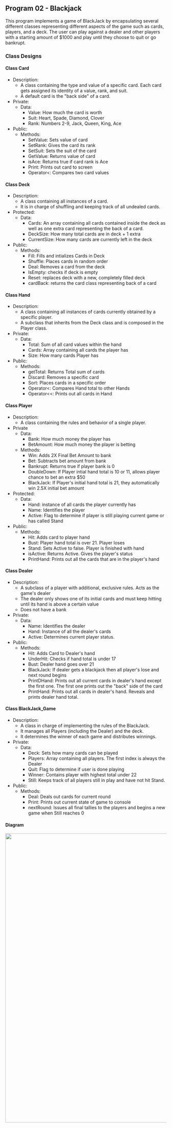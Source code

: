 ## Program 02 - Blackjack
This program implements a game of BlackJack by encapsulating several different classes representing different aspects of the game such as cards, players, and 
a deck. The user can play against a dealer and other players with a starting amount of $1000 and play until they choose to quit or go bankrupt.

### Class Designs

#### Class Card
  - Description:
    - A class containing the type and value of a specific card. Each card gets assigned its identity of a value, rank, and suit. 
    - A default card is the "back side" of a card.
- Private:
   - Data: 
     - Value: How much the card is worth
     - Suit:  Heart, Spade, Diamond, Clover
     - Rank:  Numbers 2-9, Jack, Queen, King, Ace
- Public:
  - Methods:
     - SetValue:  Sets value of card
     - SetRank:   Gives the card its rank
     - SetSuit:   Sets the suit of the card
     - GetValue:  Returns value of card
     - isAce:     Returns true if card rank is Ace
     - Print:     Prints out card to screen
     - Operator<: Compares two card values
#### Class Deck
  - Description:
    - A class containing all instances of a card. 
    - It is in charge of shuffling and keeping track of all undealed cards.
  - Protected:
    - Data:
      - Cards:       An array containing all cards contained inside the deck as well as one extra card representing the back of a card.
      - DeckSize:    How many total cards are in deck + 1 extra
      - CurrentSize: How many cards are currently left in the deck
  - Public:
    - Methods:
      - Fill: Fills and intializes Cards in Deck
      - Shuffle: Places cards in random order
      - Deal:  Removes a card from the deck
      - IsEmpty: checks if deck is empty
      - Reset:  replaces deck with a new, completely filled	deck
      - cardBack: returns the card class representing back of a card
#### Class Hand
  - Description:
    - A class containing all instances of cards currently obtained by a specific player.
    - A subclass that inherits from the Deck class and is composed in the Player class.
  - Private:
    - Data:
      - Total: Sum of all card values within the hand
      - Cards: Array containing all cards the player has
      - Size: How many cards Player has
  - Public:
    - Methods:
      - getTotal: Returns Total sum of cards
      - Discard:  Removes a specific card
      - Sort:  Places cards in a specific order
      - Operator<: Compares Hand total to other Hands
      - Operator<<: Prints out all cards in Hand
 #### Class Player
   - Description:
     - A class containing the rules and behavior of a single player.
   - Private
     - Data:
       - Bank: How much money the player has
       - BetAmount: How much money the player is betting
     - Methods:
       - Win: Adds 2X Final Bet Amount to bank
       - Bet: Subtracts bet amount from bank
       - Bankrupt: Returns true if player bank is 0
       - DoubleDown: If Player intial hand total is 10 or 11, allows player chance to bet an extra $50
       - BlackJack:  If Player's initial hand total is 21, they automatically win 2.5X initial bet amount
   - Protected:
     - Data:
       - Hand: instance of all cards the player currently has
       - Name: Identifies the player
       - Active: Flag to determine if player is still playing current game or has called Stand
   - Public:
     - Methods:
       - Hit: Adds card to player hand
       - Bust: Player hand total is over 21. Player loses
       - Stand: Sets Active to false. Player is finished with hand
       - isActive: Returns Active. Gives the player's status
       - PrintHand:  Prints out all the cards that are in the player's hand
 #### Class Dealer
   - Description:
     - A subclass of a player with additional, exclusive rules. Acts as the game's dealer
     - The dealer only shows one of its initial cards and must keep hitting until its hand is above a certain value 
     - Does not have a bank
   - Private:
     - Data:
       - Name: Identifies the dealer
       - Hand: Instance of all the dealer's cards
       - Active: Determines current player status.
   - Public:
     - Methods:
       - Hit: Adds Card to Dealer's hand
       - UnderHit: Checks if hand total is under 17
       - Bust: Dealer hand goes over 21
       - BlackJack: If dealer gets a blackjack then all player's lose and next round begins
       - PrintDHand: Prints out all  current cards in dealer's hand except the first one. The first one prints out the "back" side of the card
       - PrintHand: Prints out all cards in dealer's hand. Reveals and prints dealer hand total.
      
 #### Class BlackJack_Game
   - Description:
     - A class in charge of implementing the rules of the BlackJack. 
     - It manages all Players (including the Dealer) and the deck. 
     - It determines the winner of each game and distributes winnings.
   - Private:
     - Data:
       - Deck: Sets how many cards can be played
       - Players: Array containing all players. The first index is always the Dealer
       - Quit: Flag to determine if user is done playing
       - Winner: Contains player with highest total under 22
       - Still: Keeps track of all players still in play and have not hit Stand. 
   - Public:
     - Methods:
       - Deal: Deals out cards for current round
       - Print: Prints out current state of game to console
       - nextRound: Issues all final tallies to the players and begins a new game when Still reaches 0
 #### Diagram
<img src="https://i.imgur.com/97LgO6j.png" width="900">
